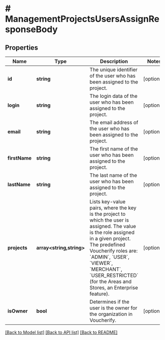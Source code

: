 # # ManagementProjectsUsersAssignResponseBody

## Properties

Name | Type | Description | Notes
------------ | ------------- | ------------- | -------------
**id** | **string** | The unique identifier of the user who has been assigned to the project. | [optional]
**login** | **string** | The login data of the user who has been assigned to the project. | [optional]
**email** | **string** | The email address of the user who has been assigned to the project. | [optional]
**firstName** | **string** | The first name of the user who has been assigned to the project. | [optional]
**lastName** | **string** | The last name of the user who has been assigned to the project. | [optional]
**projects** | **array<string,string>** | Lists key-value pairs, where the key is the project to which the user is assigned. The value is the role assigned in a given project. The predefined Voucherify roles are: &#x60;ADMIN&#x60;, &#x60;USER&#x60;, &#x60;VIEWER&#x60;, &#x60;MERCHANT&#x60;, &#x60;USER_RESTRICTED&#x60; (for the Areas and Stores, an Enterprise feature). | [optional]
**isOwner** | **bool** | Determines if the user is the owner for the organization in Voucherify. | [optional]

[[Back to Model list]](../../README.md#models) [[Back to API list]](../../README.md#endpoints) [[Back to README]](../../README.md)
